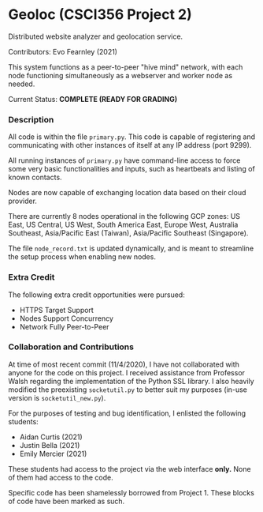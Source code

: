 # Geoloc (CSCI356 Project 2)

Distributed website analyzer and geolocation service.

Contributors: Evo Fearnley (2021)

This system functions as a peer-to-peer "hive mind" network, with each node functioning simultaneously as a webserver
and worker node as needed.

Current Status: **COMPLETE (READY FOR GRADING)**

### Description

All code is within the file `primary.py`. This code is capable of registering and communicating with other instances
of itself at any IP address (port 9299). 

All running instances of `primary.py` have command-line access to force some very basic functionalities and inputs,
such as heartbeats and listing of known contacts.

Nodes are now capable of exchanging location data based on their cloud provider.

There are currently 8 nodes operational in the following GCP zones: US East, US Central, US West, South America East,
Europe West, Australia Southeast, Asia/Pacific East (Taiwan), Asia/Pacific Southeast (Singapore).

The file `node_record.txt` is updated dynamically, and is meant to streamline the setup process when enabling new nodes.

### Extra Credit
The following extra credit opportunities were pursued:
* HTTPS Target Support
* Nodes Support Concurrency
* Network Fully Peer-to-Peer

### Collaboration and Contributions

At time of most recent commit (11/4/2020), I have not collaborated with anyone for the code on this project.
I received assistance from Professor Walsh regarding the implementation of the Python SSL library. I also heavily modified
the preexisting `socketutil.py` to better suit my purposes (in-use version is `socketutil_new.py`).

For the purposes of testing and bug identification, I enlisted the following students:
* Aidan Curtis (2021)
* Justin Bella (2021)
* Emily Mercier (2021)

These students had access to the project via the web interface **only.** None of them had access to the code.

Specific code has been shamelessly borrowed from Project 1. These blocks of code have been marked as such.

